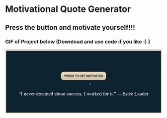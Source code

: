 # Motivational Quote Generator
## Press the button and motivate yourself!!!
### GIF of Project below (Download and use code if you like :) }
![GIF](/FinalGIF.gif)

